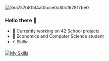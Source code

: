 
![3ea757b8f5f4a05cce0c80c167817be0](https://github.com/sborshikHlama/SborshikHlama/assets/100703861/0799cc90-059c-4171-9a4a-79b7bf8f83e1)

### Hello there 👋


- 🔭 Currently working on 42 School projects
- 🌱 Economics and Computer Science student
- ⚡ Skills:

[![My Skills](https://skillicons.dev/icons?i=js,c,linux,angular,react)](https://skillicons.dev)




